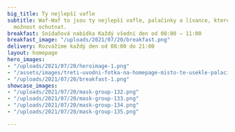 ```yaml
---
big_title: Ty nejlepší vafle
subtitle: Waf-Waf to jsou ty nejlepší vafle, palačinky a lívance, které jste měli
  možnost ochutnat.
breakfast: Snídaňová nabídka Každý všední den od 08:00 – 11:00
breakfast_image: "/uploads/2021/07/20/breakfast.png"
delivery: Rozvážíme každý den od 08:00 do 21:00
layout: homepage
hero_images:
- "/uploads/2021/07/20/heroimage-1.png"
- "/assets/images/treti-uvodni-fotka-na-homepage-misto-te-usekle-palacinky.jpg"
- "/uploads/2021/07/20/breakfast-1.png"
showcase_images:
- "/uploads/2021/07/20/mask-group-132.png"
- "/uploads/2021/07/20/mask-group-133.png"
- "/uploads/2021/07/20/mask-group-134.png"
- "/uploads/2021/07/20/mask-group-135.png"

---
```

